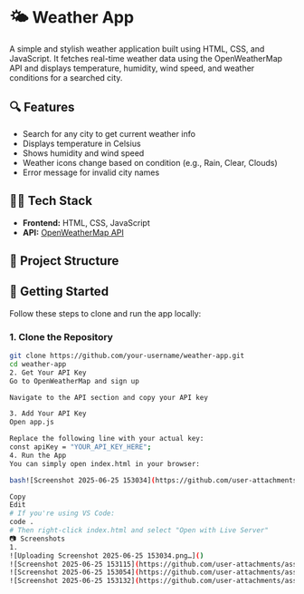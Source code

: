 # 🌤️ Weather App

A simple and stylish weather application built using HTML, CSS, and JavaScript. It fetches real-time weather data using the OpenWeatherMap API and displays temperature, humidity, wind speed, and weather conditions for a searched city.

## 🔍 Features

- Search for any city to get current weather info
- Displays temperature in Celsius
- Shows humidity and wind speed
- Weather icons change based on condition (e.g., Rain, Clear, Clouds)
- Error message for invalid city names

## 🧑‍💻 Tech Stack

- **Frontend:** HTML, CSS, JavaScript
- **API:** [OpenWeatherMap API](https://openweathermap.org/api)

## 📁 Project Structure


## 🚀 Getting Started

Follow these steps to clone and run the app locally:

### 1. Clone the Repository

```bash
git clone https://github.com/your-username/weather-app.git
cd weather-app
2. Get Your API Key
Go to OpenWeatherMap and sign up

Navigate to the API section and copy your API key

3. Add Your API Key
Open app.js

Replace the following line with your actual key:
const apiKey = "YOUR_API_KEY_HERE";
4. Run the App
You can simply open index.html in your browser:

bash![Screenshot 2025-06-25 153034](https://github.com/user-attachments/assets/a79d1d20-226d-4225-bbad-fbfc85e3772e)

Copy
Edit
# If you're using VS Code:
code .
# Then right-click index.html and select "Open with Live Server"
📷 Screenshots
1.
![Uploading Screenshot 2025-06-25 153034.png…]()
![Screenshot 2025-06-25 153115](https://github.com/user-attachments/assets/1184677f-2ad2-43d3-ba67-043806025326)
![Screenshot 2025-06-25 153054](https://github.com/user-attachments/assets/794ad0c9-3d7b-4d7a-a0d5-0a3d654cc71a)
![Screenshot 2025-06-25 153132](https://github.com/user-attachments/assets/432a85ec-cb91-4ae8-bfff-b7203dc9da55)

